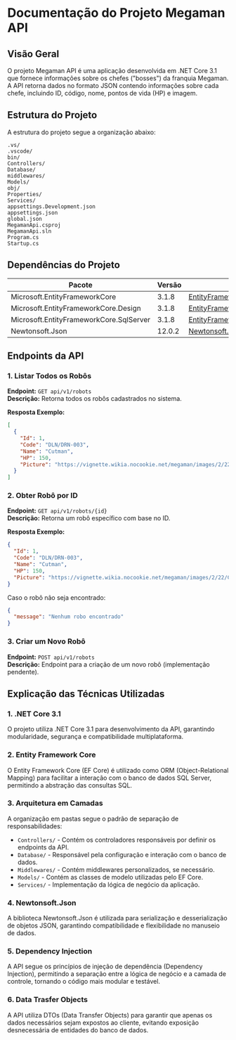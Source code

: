 # Documentação do Projeto Megaman API

## Visão Geral
O projeto Megaman API é uma aplicação desenvolvida em .NET Core 3.1 que fornece informações sobre os chefes ("bosses") da franquia Megaman. A API retorna dados no formato JSON contendo informações sobre cada chefe, incluindo ID, código, nome, pontos de vida (HP) e imagem.

## Estrutura do Projeto
A estrutura do projeto segue a organização abaixo:

```
.vs/
.vscode/
bin/
Controllers/
Database/
middlewares/
Models/
obj/
Properties/
Services/
appsettings.Development.json
appsettings.json  
global.json
MegamanApi.csproj  
MegamanApi.sln
Program.cs
Startup.cs
```

## Dependências do Projeto

| Pacote | Versão | Link |
|--------|--------|------|
| Microsoft.EntityFrameworkCore | 3.1.8 | [EntityFrameworkCore](https://www.nuget.org/packages/Microsoft.EntityFrameworkCore/3.1.8) |
| Microsoft.EntityFrameworkCore.Design | 3.1.8 | [EntityFrameworkCore.Design](https://www.nuget.org/packages/Microsoft.EntityFrameworkCore.Design/3.1.8) |
| Microsoft.EntityFrameworkCore.SqlServer | 3.1.8 | [EntityFrameworkCore.SqlServer](https://www.nuget.org/packages/Microsoft.EntityFrameworkCore.SqlServer/3.1.8) |
| Newtonsoft.Json | 12.0.2 | [Newtonsoft.Json](https://www.nuget.org/packages/Newtonsoft.Json/12.0.2) |

## Endpoints da API

### 1. Listar Todos os Robôs
**Endpoint:** `GET api/v1/robots`  
**Descrição:** Retorna todos os robôs cadastrados no sistema.

**Resposta Exemplo:**
```json
[
  {
    "Id": 1,
    "Code": "DLN/DRN-003",
    "Name": "Cutman",
    "HP": 150,
    "Picture": "https://vignette.wikia.nocookie.net/megaman/images/2/22/Cutman.png"
  }
]
```

### 2. Obter Robô por ID
**Endpoint:** `GET api/v1/robots/{id}`  
**Descrição:** Retorna um robô específico com base no ID.

**Resposta Exemplo:**
```json
{
  "Id": 1,
  "Code": "DLN/DRN-003",
  "Name": "Cutman",
  "HP": 150,
  "Picture": "https://vignette.wikia.nocookie.net/megaman/images/2/22/Cutman.png"
}
```

Caso o robô não seja encontrado:
```json
{
  "message": "Nenhum robo encontrado"
}
```

### 3. Criar um Novo Robô
**Endpoint:** `POST api/v1/robots`  
**Descrição:** Endpoint para a criação de um novo robô (implementação pendente).

## Explicação das Técnicas Utilizadas

### 1. **.NET Core 3.1**
O projeto utiliza .NET Core 3.1 para desenvolvimento da API, garantindo modularidade, segurança e compatibilidade multiplataforma.

### 2. **Entity Framework Core**
O Entity Framework Core (EF Core) é utilizado como ORM (Object-Relational Mapping) para facilitar a interação com o banco de dados SQL Server, permitindo a abstração das consultas SQL.

### 3. **Arquitetura em Camadas**
A organização em pastas segue o padrão de separação de responsabilidades:
- `Controllers/` - Contém os controladores responsáveis por definir os endpoints da API.
- `Database/` - Responsável pela configuração e interação com o banco de dados.
- `Middlewares/` - Contém middlewares personalizados, se necessário.
- `Models/` - Contém as classes de modelo utilizadas pelo EF Core.
- `Services/` - Implementação da lógica de negócio da aplicação.

### 4. **Newtonsoft.Json**
A biblioteca Newtonsoft.Json é utilizada para serialização e desserialização de objetos JSON, garantindo compatibilidade e flexibilidade no manuseio de dados.

### 5. **Dependency Injection**
A API segue os princípios de injeção de dependência (Dependency Injection), permitindo a separação entre a lógica de negócio e a camada de controle, tornando o código mais modular e testável.

### 6. **Data Trasfer Objects**

A API utiliza DTOs (Data Transfer Objects) para garantir que apenas os dados necessários sejam expostos ao cliente, evitando exposição desnecessária de entidades do banco de dados.